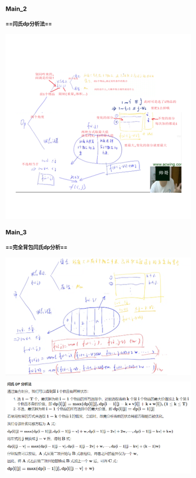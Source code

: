 ### Main_2

#### ==闫氏dp分析法==

![闫氏dp分析法](readme.assets/闫氏dp分析法.png)

### Main_3

#### ==完全背包闫氏dp分析==

![完全背包闫氏dp分析法](readme.assets/完全背包闫氏dp分析法.png)

![image-20231016160444045](readme.assets/image-20231016160444045.png)
